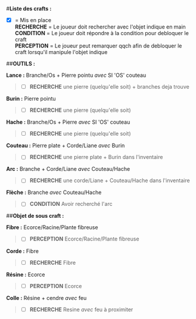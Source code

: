 #**Liste des crafts :**
- [x] = Mis en place <br/>
**RECHERCHE** = Le joueur doit rechercher avec l'objet indique en main<br/>
**CONDITION** = Le joueur doit répondre à la condition pour debloquer le craft<br/>
**PERCEPTION** = Le joueur peut remarquer qqch afin de debloquer le craft lorsqu'il manipule l'objet indique<br/>

##**OUTILS :**

**Lance :** Branche/Os + Pierre pointu *avec* SI 'OS' couteau
  > - [ ] **RECHERCHE** une pierre (quelqu'elle soit) + branches deja trouve

**Burin :** Pierre pointu
  > - [ ] **RECHERCHE** une pierre (quelqu'elle soit)

**Hache :** Branche/Os + Pierre *avec* SI 'OS' couteau
  > - [ ] **RECHERCHE** une pierre (quelqu'elle soit)

**Couteau :** Pierre plate + Corde/Liane *avec* Burin
  > - [ ] **RECHERCHE** une pierre plate + Burin dans l'inventaire

**Arc :** Branche + Corde/Liane *avec* Couteau/Hache
  > - [ ] **RECHERCHE** une corde/Liane + Couteau/Hache dans l'inventaire

**Flèche :** Branche *avec* Couteau/Hache
  > - [ ] **CONDITION** Avoir recherché l'arc
  
##**Objet de sous craft :**

**Fibre :** Ecorce/Racine/Plante fibreuse 
  > - [ ] **PERCEPTION** Ecorce/Racine/Plante fibreuse

**Corde :** Fibre
  > - [ ] **RECHERCHE** Fibre
  
**Résine :** Ecorce
  > - [ ] **PERCEPTION** Ecorce

**Colle :** Résine + cendre *avec* feu
  > - [ ] **RECHERCHE** Resine *avec* feu à proximiter
       
